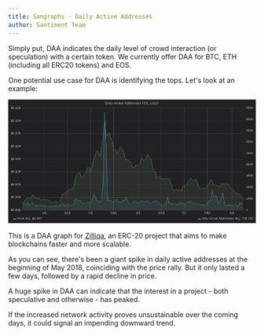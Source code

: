 ```yaml
---
title: Sangraphs - Daily Active Addresses
author: Santiment Team
---
```


Simply put, DAA indicates the daily level of crowd interaction (or
speculation) with a certain token. We currently offer DAA for BTC, ETH
(including all ERC20 tokens) and EOS.

One potential use case for DAA is identifying the tops. Let's look at an
example:

![](0ce7d2cf9b9322a25fcc13c3a5e2ccedd59b14d0.png)

This is a DAA graph for [Zilliqa](https://zilliqa.com/), an ERC-20
project that aims to make blockchains faster and more scalable.

As you can see, there's been a giant spike in daily active addresses at
the beginning of May 2018, coinciding with the price rally. But it only
lasted a few days, followed by a rapid decline in price.

A huge spike in DAA can indicate that the interest in a project - both
speculative and otherwise - has peaked.

If the increased network activity proves unsustainable over the coming
days, it could signal an impending downward trend.
